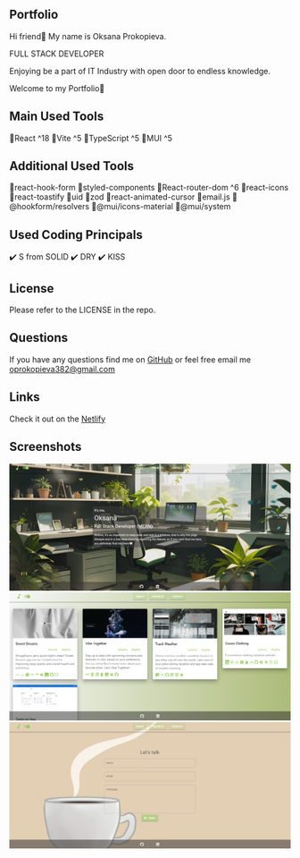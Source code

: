## Portfolio

Hi friend🌹 My name is Oksana Prokopieva. 

FULL STACK DEVELOPER

Enjoying be a part of IT Industry with open door to endless knowledge.

Welcome to my Portfolio🤍

## Main Used Tools
📌React ^18
📌Vite ^5
📌TypeScript ^5
📌MUI ^5

## Additional Used Tools
📍react-hook-form
📍styled-components
📍React-router-dom ^6
📍react-icons
📍react-toastify
📍uid
📍zod
📍react-animated-cursor
📍email.js
📍@hookform/resolvers
📍@mui/icons-material
📍@mui/system

## Used Coding Principals
✔️ S from SOLID
✔️ DRY
✔️ KISS

## License
Please refer to the LICENSE in the repo.

## Questions
If you have any questions find me on [GitHub](https://github.com/oprokopieva382) or feel free email me oprokopieva382@gmail.com

## Links
Check it out on the [Netlify](https://drive.google.com/file/d/1H1lnx-mghxl40kM4t6JQ0154UC3uh-LI/view)

## Screenshots
![HomePage](public/screenshots/home.png)
![ProjectsPage](public/screenshots/projects.png)
![ContactPage](public/screenshots/contact.png)